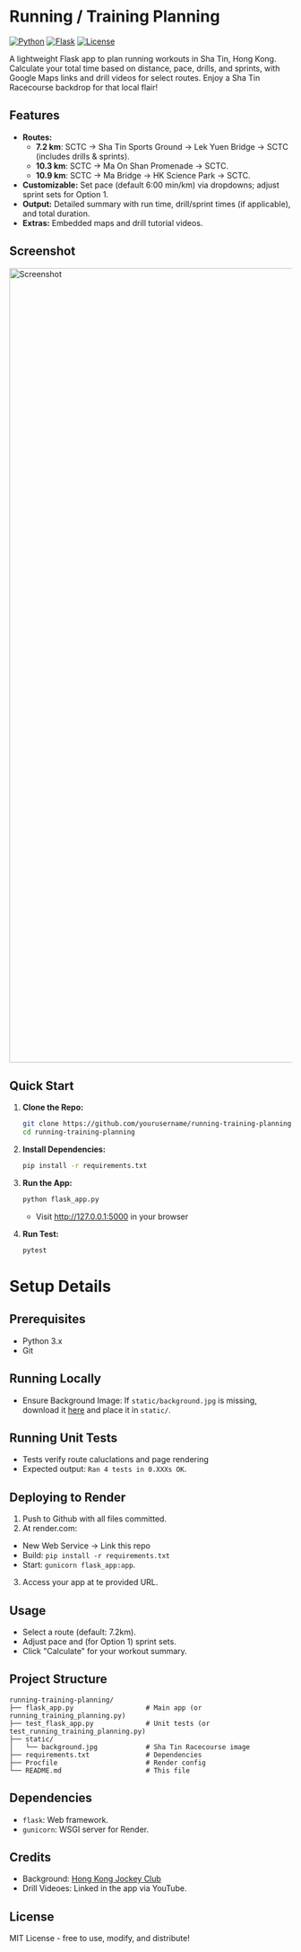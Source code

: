 # Running / Training Planning

[![Python](https://img.shields.io/badge/Python-3.x-blue.svg)](https://www.python.org/)
[![Flask](https://img.shields.io/badge/Flask-2.x-green.svg)](https://flask.palletsprojects.com/)
[![License](https://img.shields.io/badge/License-MIT-yellow.svg)](https://opensource.org/licenses/MIT)

A lightweight Flask app to plan running workouts in Sha Tin, Hong Kong. Calculate your total time based on distance, pace, drills, and sprints, with Google Maps links and drill videos for select routes. Enjoy a Sha Tin Racecourse backdrop for that local flair!

## Features
- **Routes:**
  - **7.2 km**: SCTC → Sha Tin Sports Ground → Lek Yuen Bridge → SCTC (includes drills & sprints).
  - **10.3 km**: SCTC → Ma On Shan Promenade → SCTC.
  - **10.9 km**: SCTC → Ma Bridge → HK Science Park → SCTC.
- **Customizable:** Set pace (default 6:00 min/km) via dropdowns; adjust sprint sets for Option 1.
- **Output:** Detailed summary with run time, drill/sprint times (if applicable), and total duration.
- **Extras:** Embedded maps and drill tutorial videos.

## Screenshot
<img width="1417" alt="Screenshot" src="https://github.com/user-attachments/assets/f1ff24ab-2cd0-4bc0-92bb-fee74ac244db" />


## Quick Start

1. **Clone the Repo:**
   ```bash
   git clone https://github.com/yourusername/running-training-planning.git
   cd running-training-planning
   ```

2. **Install Dependencies:**

    ```bash
    pip install -r requirements.txt
    ```

3. **Run the App:**
    ```bash
    python flask_app.py
    ```
    - Visit http://127.0.0.1:5000 in your browser

4. **Run Test:**
    ```bash
    pytest
    ```

# Setup Details

## Prerequisites
- Python 3.x
- Git

## Running Locally
- Ensure Background Image: If `static/background.jpg` is missing, download it [here](https://res.hkjc.com/racingnews/wp-content/uploads/sites/3/2022/01/news02_220130_05.jpg) and place it in `static/`.

## Running Unit Tests
- Tests verify route caluclations and page rendering
- Expected output: `Ran 4 tests in 0.XXXs OK`.

## Deploying to Render
1. Push to Github with all files committed.
2. At render.com:
- New Web Service -> Link this repo
- Build: `pip install -r requirements.txt`
- Start: `gunicorn flask_app:app`.
3. Access your app at te provided URL.

## Usage
- Select a route (default: 7.2km).
- Adjust pace and (for Option 1) sprint sets.
- Click "Calculate" for your workout summary.

## Project Structure
```
running-training-planning/
├── flask_app.py                  # Main app (or running_training_planning.py)
├── test_flask_app.py             # Unit tests (or test_running_training_planning.py)
├── static/
│   └── background.jpg            # Sha Tin Racecourse image
├── requirements.txt              # Dependencies
├── Procfile                      # Render config
└── README.md                     # This file
```

## Dependencies
- `flask`: Web framework.
- `gunicorn`: WSGI server for Render.

## Credits
- Background: [Hong Kong Jockey Club](https://res.hkjc.com/racingnews/wp-content/uploads/sites/3/2022/01/news02_220130_05.jpg)
- Drill Videoes: Linked in the app via YouTube.

## License
MIT License - free to use, modify, and distribute!